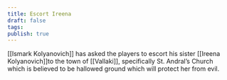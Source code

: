 ```yaml
---
title: Escort Ireena
draft: false
tags: 
publish: true
---
```

[[Ismark Kolyanovich]] has asked the players to escort his sister [[Ireena Kolyanovich]]to the town of [[Vallaki]], specifically St. Andral’s Church which is believed to be hallowed ground which will protect her from evil.